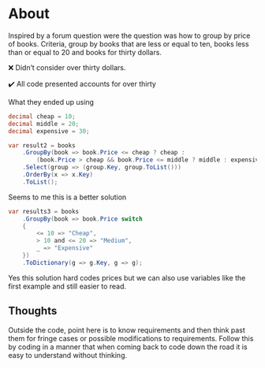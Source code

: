 ﻿# About

Inspired by a forum question were the question was how to group by price of books. Criteria, group by books that are less or equal to ten, books less than or equal to 20 and books for thirty dollars.

:x: Didn’t consider over thirty dollars.

:heavy_check_mark: All code presented accounts for over thirty



What they ended up using

```csharp
decimal cheap = 10;
decimal middle = 20;
decimal expensive = 30;

var result2 = books
    .GroupBy(book => book.Price <= cheap ? cheap : 
        (book.Price > cheap && book.Price <= middle ? middle : expensive))
    .Select(group => (group.Key, group.ToList()))
    .OrderBy(x => x.Key)
    .ToList();
```

Seems to me this is a better solution

```csharp
var results3 = books
    .GroupBy(book => book.Price switch 
    {
        <= 10 => "Cheap",
        > 10 and <= 20 => "Medium",
        _ => "Expensive"
    })
    .ToDictionary(g => g.Key, g => g);
```

Yes this solution hard codes prices but we can also use variables like the first example and still easier to read.

## Thoughts

Outside the code, point here is to know requirements and then think past them for fringe cases or possible modifications to requirements. Follow this by coding in a manner that when coming back to code down the road it is easy to understand without thinking.
